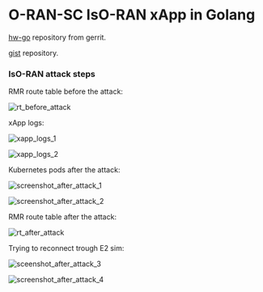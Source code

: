 # O-RAN-SC IsO-RAN xApp in Golang

[hw-go](https://gerrit.o-ran-sc.org/r/admin/repos/ric-app/hw-go) repository from gerrit.

[gist](https://gist.github.com/werefin/f49489677c1e5bc8d92e7a4c37d033e9) repository.

### IsO-RAN attack steps

RMR route table before the attack:

![rt_before_attack](https://github.com/user-attachments/assets/e04c6d23-1849-46dc-808e-1b4fd94be082)

xApp logs:

![xapp_logs_1](https://github.com/user-attachments/assets/1f2066ba-e558-4da0-bda7-b7cd4af18dd6)

![xapp_logs_2](https://github.com/user-attachments/assets/5eb4effe-ab6d-4fdd-b882-f8d9431a7353)

Kubernetes pods after the attack:

![screenshot_after_attack_1](https://github.com/user-attachments/assets/c476b84f-2fdf-4b61-9df0-95a67f835a28)

![screenshot_after_attack_2](https://github.com/user-attachments/assets/0b640a99-c191-4f6f-8938-56a125dcecd5)

RMR route table after the attack:

![rt_after_attack](https://github.com/user-attachments/assets/146474fe-fd13-4284-a2e3-068ccb33ace2)

Trying to reconnect trough E2 sim:

![sceenshot_after_attack_3](https://github.com/user-attachments/assets/33dc67ac-be3c-49f7-b440-db512e593be8)

![screenshot_after_attack_4](https://github.com/user-attachments/assets/a3bed4ea-bcee-4c19-9e52-783f382134e9)
